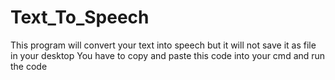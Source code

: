 # Text_To_Speech
This program will convert your text into speech but it will not save it as file in your desktop
You have to copy and paste this code into your cmd and run the code
